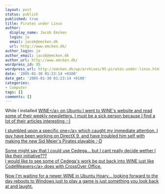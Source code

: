 ```yaml
---
layout: post
status: publish
published: true
title: Pirates under Linux
author:
  display_name: Jacob Emcken
  login: je
  email: jacob@emcken.dk
  url: http://www.emcken.dk/
author_login: je
author_email: jacob@emcken.dk
author_url: http://www.emcken.dk/
wordpress_id: 95
wordpress_url: http://emcken.dk/wp/archives/95-pirates-under-linux.html
date: '2005-01-30 01:23:14 +0100'
date_gmt: '2005-01-30 01:23:14 +0100'
categories:
- Computer
tags: []
comments: []
---
```

<p>While I installed <a href="http:&#47;&#47;www.winehq.org&#47;">WINE<&#47;a> on Ubuntu I went to WINE's website and read some of their weekly newsletters. I must be a sick person because I find a lot of their articles interesting :-)</p>
<p>I stumbled upon <a href="http:&#47;&#47;www.winehq.org&#47;?issue=258#Pirates!%20Screenshot">a specific one<&#47;a> which caught my immediate attention. I guy have been working on DirectX 9, and have troubled him self with making the new Sid Meier's Pirates playable :-D</p>
<p>Some might say that I could use Cedega... but I cant really decide wether I like their initiative???<br />
I would like to see some of Cedega's work be put back into WINE just like <a href="http:&#47;&#47;www.codeweavers.com&#47;">CodeWeavers<&#47;a> does with CrossOver Office.</p>
<p>Now I'm waiting for a newer WINE in Ubuntu Hoary... looking forward to the day reboots to Windows just to play a game is just something you look back at and laught.</p>
